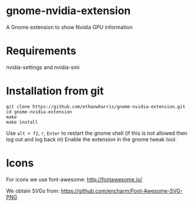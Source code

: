 # gnome-nvidia-extension
A Gnome extension to show Nvidia GPU information

# Requirements
nvidia-settings and nvidia-smi

# Installation from git
    git clone https://github.com/ethanwharris/gnome-nvidia-extension.git
    cd gnome-nvidia-extension
    make
    make install

Use `alt + f2`, `r`, `Enter` to restart the gnome shell (if this is not allowed then log out and log back in)
Enable the extension in the gnome tweak tool.

# Icons
For icons we use font-awesome:
http://fontawesome.io/

We obtain SVGs from:
https://github.com/encharm/Font-Awesome-SVG-PNG
